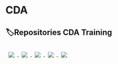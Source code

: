 # CDA

##  :label:Repositories CDA Training 
<a href="https://github.com/dylanravalet/veterinaire">
  <img align="center" style="margin:1rem 0.5rem" src="https://github-readme-stats.vercel.app/api/pin/?username=dylanravalet&repo=veterinaire&title_color=ffffff&text_color=c9cacc&icon_color=4AB197&bg_color=1A2B34" />
  
  <a href="https://github.com/dylanravalet/pokedex">
  <img align="center" style="margin:1rem 0.5rem" src="https://github-readme-stats.vercel.app/api/pin/?username=dylanravalet&repo=pokedex&title_color=ffffff&text_color=c9cacc&icon_color=4AB197&bg_color=1A2B34" />
</a>

<a href="https://github.com/dylanravalet/eleves">
  <img align="center" style="margin:1rem 0.5rem" src="https://github-readme-stats.vercel.app/api/pin/?username=dylanravalet&repo=eleves&title_color=ffffff&text_color=c9cacc&icon_color=4AB197&bg_color=1A2B34" />
</a>

<a href="https://github.com/dylanravalet/textarea">
  <img align="center" style="margin:1rem 0.5rem" src="https://github-readme-stats.vercel.app/api/pin/?username=dylanravalet&repo=textarea&title_color=ffffff&text_color=c9cacc&icon_color=4AB197&bg_color=1A2B34" />
</a>

<a href="https://github.com/dylanravalet/ReactjsPokemon">
  <img align="center" style="margin:1rem 0.5rem" src="https://github-readme-stats.vercel.app/api/pin/?username=dylanravalet&repo=ReactjsPokemon&title_color=ffffff&text_color=c9cacc&icon_color=4AB197&bg_color=1A2B34" />
</a>
